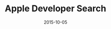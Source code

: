 ---
layout: site
title: "Apple Developer Search"
date: 2015-10-05
categories: [fortune-500]
version: 1.2.14
major: 1
minor: 2
patch: 14
slug: apple-developer-search
link: https://developer.apple.com/search/?q=wwdc&type=Videos
submitter: lpolepeddi
permalink: /sites/:slug
---